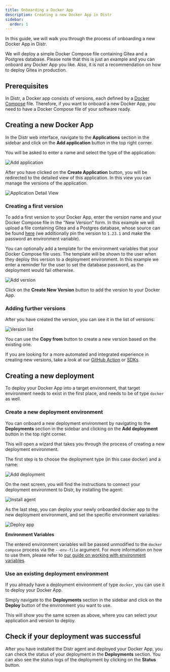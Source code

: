 ```yaml
---
title: Onboarding a Docker App
description: Creating a new Docker App in Distr
sidebar:
  order: 1
---
```


In this guide, we will walk you through the process of onboarding a new Docker App in Distr.

We will deploy a simple Docker Compose file containing Gitea and a Postgres database.
Please note that this is just an example and you can onboard any Docker App you like. Also, it is not a recommendation on how to deploy Gitea in production.

## Prerequisites

In Distr, a Docker app consists of versions, each defined by a [Docker Compose](https://docs.docker.com/compose/) file.
Therefore, if you want to onboard a new Docker App, you need to have a Docker Compose file of your software ready.

## Creating a new Docker App

In the Distr web interface, navigate to the **Applications** section in the sidebar and click on the **Add application** button in the top right corner.

You will be asked to enter a name and select the type of the application:

![Add application](../../../../../assets/docs/guides/docker_add_application.png)

After you have clicked on the **Create Application** button, you will be redirected to the detailed view of this application.
In this view you can manage the versions of the application.

![Application Detail View](../../../../../assets/docs/guides/docker_app_detail.png)

### Creating a first version

To add a first version to your Docker App, enter the version name and your Docker Compose file in the "New Version" form.
In this example we will upload a file containing Gitea and a Postgres database,
whose source can be found [here](https://github.com/docker/awesome-compose/blob/master/gitea-postgres/compose.yaml) (we additionally pin the version to `1.23.1`
and make the password an environment variable).

You can optionally add a template for the environment variables that your Docker Compose file uses.
The template will be shown to the user when they deploy this version to a deployment environment.
In this example we enter a reminder for the user to set the database password, as the deployment would fail otherwise.

![Add version](../../../../../assets/docs/guides/docker_add_version.png)

Click on the **Create New Version** button to add the version to your Docker App.

### Adding further versions

After you have created the version, you can see it in the list of versions:

![Version list](../../../../../assets/docs/guides/docker_manage_versions_copy.png)

You can use the **Copy from** button to create a new version based on the existing one.

If you are looking for a more automated and integrated experience in creating new versions,
take a look at our [GitHub Action](/docs/integrations/gh-action) or [SDKs](/docs/integrations/sdk).

## Creating a new deployment

To deploy your Docker App into a target environment, that target environment needs to exist in the first place, and needs to be of type `docker` as well.

### Create a new deployment environment

You can onboard a new deployment environment by navigating to the **Deployments** section in the sidebar and clicking on the **Add deployment** button in the top right corner.

This will open a wizard that takes you through the process of creating a new deployment environment.

The first step is to choose the deployment type (in this case docker) and a name:

![Add deployment](../../../../../assets/docs/guides/docker_deployment_type.png)

On the next screen, you will find the instructions to connect your deployment environment to Distr, by installing the agent:

![Install agent](../../../../../assets/docs/guides/docker_deployment_connect.png)

As the last step, you can deploy your newly onboarded docker app to the new deployment environment, and set the specific environment variables:

![Deploy app](../../../../../assets/docs/guides/docker_deployment_deploy.png)

**Environment Variables**

The entered environment variables will be passed unmodified to the `docker compose` process via the `--env-file` argument.
For more information on how to use them, please refer to [our guide on working with environment variables](/docs/guides/docker-env-var-template/).

### Use an existing deployment environment

If you already have a deployment environment of type `docker`, you can use it to deploy your Docker App.

Simply navigate to the **Deployments** section in the sidebar and click on the **Deploy** button of the environment you want to use.

This will show you the same screen as above, where you can select your application and version to deploy.

## Check if your deployment was successful

After you have installed the Distr agent and deployed your Docker App, you can check the status of your deployment in the **Deployments** section.
You can also see the status logs of the deployment by clicking on the **Status** button.
